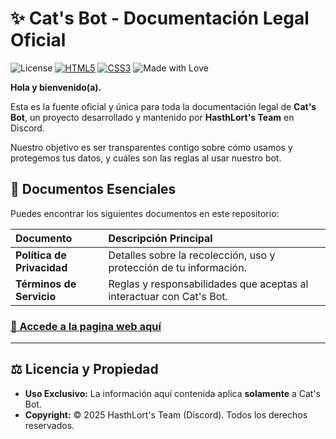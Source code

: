 # ✨ Cat's Bot - Documentación Legal Oficial

![License](https://img.shields.io/badge/License-MIT-green)
[![HTML5](https://img.shields.io/badge/HTML5-E34F26?logo=html5&logoColor=white)](https://developer.mozilla.org/docs/Web/HTML)
[![CSS3](https://img.shields.io/badge/CSS3-1572B6?logo=css3&logoColor=white)](https://developer.mozilla.org/docs/Web/CSS)
![Made with Love](https://img.shields.io/badge/Made%20with-❤️-red)

**Hola y bienvenido(a).**

Esta es la fuente oficial y única para toda la documentación legal de **Cat's Bot**, un proyecto desarrollado y mantenido por **HasthLort's Team** en Discord.

Nuestro objetivo es ser transparentes contigo sobre cómo usamos y protegemos tus datos, y cuáles son las reglas al usar nuestro bot.

## 📝 Documentos Esenciales

Puedes encontrar los siguientes documentos en este repositorio:

| Documento | Descripción Principal |
| :--- | :--- |
| **Política de Privacidad**  | Detalles sobre la recolección, uso y protección de tu información. |
| **Términos de Servicio**  | Reglas y responsabilidades que aceptas al interactuar con Cat's Bot. |



### [🔗 Accede a la pagina web aquí](https://leimsoto.github.io/bot-legal/)

---

## ⚖️ Licencia y Propiedad

* **Uso Exclusivo:** La información aquí contenida aplica **solamente** a Cat's Bot.
* **Copyright:** © 2025 HasthLort's Team (Discord). Todos los derechos reservados.
